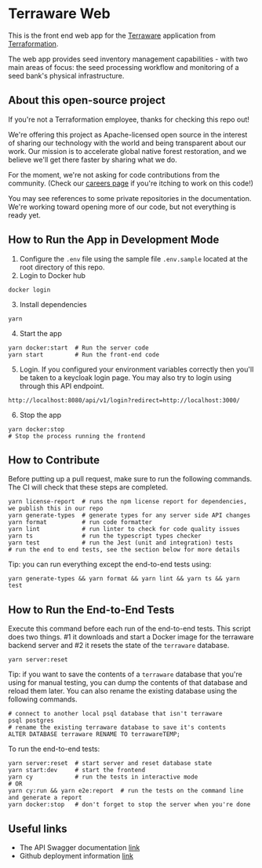# Terraware Web

This is the front end web app for the [Terraware](https://terraware.io/) application from [Terraformation](https://terraformation.com/).

The web app provides seed inventory management capabilities - with two main areas of focus: the seed processing workflow and monitoring of a seed bank's physical infrastructure.

## About this open-source project

If you're not a Terraformation employee, thanks for checking this repo out!

We're offering this project as Apache-licensed open source in the interest of sharing our technology with the world and being transparent about our work. Our mission is to accelerate global native forest restoration, and we believe we'll get there faster by sharing what we do.

For the moment, we're not asking for code contributions from the community. (Check our [careers page](https://www.terraformation.com/about/careers) if you're itching to work on this code!)

You may see references to some private repositories in the documentation. We're working toward opening more of our code, but not everything is ready yet.

## How to Run the App in Development Mode

1. Configure the `.env` file using the sample file `.env.sample` located at the root directory of this repo.
2. Login to Docker hub

```shell
docker login
```

3. Install dependencies

```shell
yarn
```

4. Start the app

```shell
yarn docker:start  # Run the server code
yarn start         # Run the front-end code
```

5. Login. If you configured your environment variables correctly then you'll be taken to a keycloak login page. You may also try to login using through this API endpoint.

```shell
http://localhost:8080/api/v1/login?redirect=http://localhost:3000/
```

6. Stop the app

```shell
yarn docker:stop
# Stop the process running the frontend
```

## How to Contribute

Before putting up a pull request, make sure to run the following commands. The CI will check that these steps are completed.

```shell
yarn license-report  # runs the npm license report for dependencies, we publish this in our repo
yarn generate-types  # generate types for any server side API changes
yarn format          # run code formatter
yarn lint            # run linter to check for code quality issues
yarn ts              # run the typescript types checker
yarn test            # run the Jest (unit and integration) tests
# run the end to end tests, see the section below for more details
```

Tip: you can run everything except the end-to-end tests using:

```shell
yarn generate-types && yarn format && yarn lint && yarn ts && yarn test
```

## How to Run the End-to-End Tests

Execute this command before each run of the end-to-end tests. This script does two things. #1 it downloads and start a Docker image for the terraware backend server and #2 it resets the state of the `terraware` database.

```shell
yarn server:reset
```

Tip: if you want to save the contents of a `terraware` database that you're using for manual testing, you can dump the contents of that database and reload them later. You can also rename the existing database using the following commands.

```shell
# connect to another local psql database that isn't terraware
psql postgres
# rename the existing terraware database to save it's contents
ALTER DATABASE terraware RENAME TO terrawareTEMP;
```

To run the end-to-end tests:

```shell
yarn server:reset  # start server and reset database state
yarn start:dev     # start the frontend
yarn cy            # run the tests in interactive mode
# OR
yarn cy:run && yarn e2e:report  # run the tests on the command line and generate a report
yarn docker:stop   # don't forget to stop the server when you're done
```

## Useful links

- The API Swagger documentation [link](http://localhost:8080/docs)
- Github deployment information [link](https://github.com/terraware/terraware-web/actions/workflows/workflow.yml)
